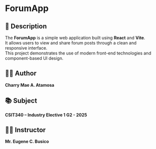 # ForumApp

## 📘 Description
The **ForumApp** is a simple web application built using **React** and **Vite**.  
It allows users to view and share forum posts through a clean and responsive interface.  
This project demonstrates the use of modern front-end technologies and component-based UI design.

## 👩‍💻 Author
**Charry Mae A. Atamosa**

## 📚 Subject
**CSIT340 – Industry Elective 1 G2 - 2025**

## 🧑‍🏫 Instructor
**Mr. Eugene C. Busico**
